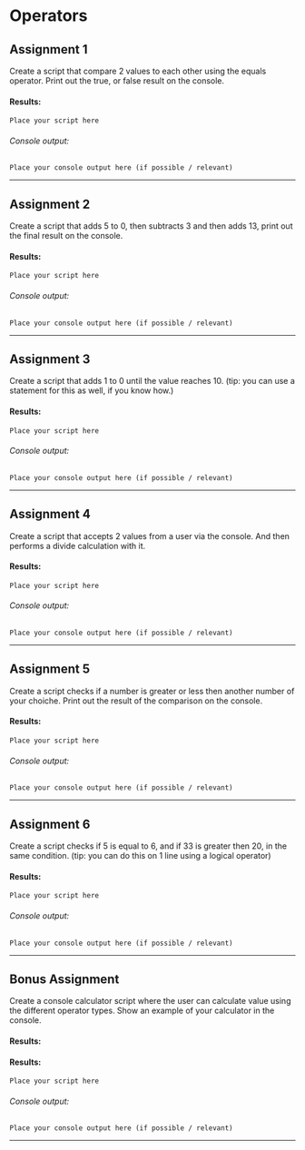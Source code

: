# Operators
## Assignment 1
Create a script that compare 2 values to each other using the equals operator. Print out the true, or false result on the console.
#### Results:
```
Place your script here
```
###### Console output:
```
Place your console output here (if possible / relevant)
```
______

## Assignment 2
Create a script that adds 5 to 0, then subtracts 3 and then adds 13, print out the final result on the console.
#### Results:
```
Place your script here
```
###### Console output:
```
Place your console output here (if possible / relevant)
```
______

## Assignment 3
Create a script that adds 1 to 0 until the value reaches 10. (tip: you can use a statement for this as well, if you know how.)
#### Results:
```
Place your script here
```
###### Console output:
```
Place your console output here (if possible / relevant)
```
______

## Assignment 4
Create a script that accepts 2 values from a user via the console. And then performs a divide calculation with it. 
#### Results:
```
Place your script here
```
###### Console output:
```
Place your console output here (if possible / relevant)
```
______

## Assignment 5
Create a script checks if a number is greater or less then another number of your choiche. Print out the result of the comparison on the console.
#### Results:
```
Place your script here
```
###### Console output:
```
Place your console output here (if possible / relevant)
```
______

## Assignment 6
Create a script checks if 5 is equal to 6, and if 33 is greater then 20, in the same condition. (tip: you can do this on 1 line using a logical operator)
#### Results:
```
Place your script here
```
###### Console output:
```
Place your console output here (if possible / relevant)
```
______

## Bonus Assignment
Create a console calculator script where the user can calculate value using the different operator types. Show an example of your calculator in the console.
#### Results:
#### Results:
```
Place your script here
```
###### Console output:
```
Place your console output here (if possible / relevant)
```
______